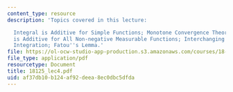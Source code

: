 ```yaml
---
content_type: resource
description: 'Topics covered in this lecture:

  Integral is Additive for Simple Functions; Monotone Convergence Theorem; Integral
  is Additive for All Non-negative Measurable Functions; Interchanging Summation and
  Integration; Fatou''s Lemma.'
file: https://ol-ocw-studio-app-production.s3.amazonaws.com/courses/18-125-measure-and-integration-fall-2003/af37db10b124af92deea8ec0dbc5dfda_18125_lec4.pdf
file_type: application/pdf
resourcetype: Document
title: 18125_lec4.pdf
uid: af37db10-b124-af92-deea-8ec0dbc5dfda
---
```

